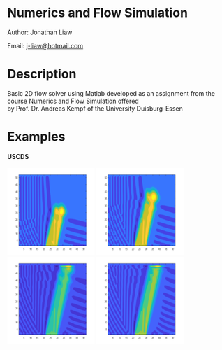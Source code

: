 # Numerics and Flow Simulation
Author: Jonathan Liaw

Email: j-liaw@hotmail.com

# Description
Basic 2D flow solver using Matlab developed as an assignment from the course Numerics and Flow Simulation offered\
by Prof. Dr. Andreas Kempf of the University Duisburg-Essen

# Examples
#### USCDS
<tr>
  <td><img src="https://github.com/RenZhen95/NumericsAndFlowSimulation/blob/master/Images/DiagonalJet0.png" alt="DiagFlow0" width="200" height="200"></td>
  <td><img src="https://github.com/RenZhen95/NumericsAndFlowSimulation/blob/master/Images/DiagonalJet1.png" alt="DiagFlow1" width="200" height="200"></td>  
</tr>

<tr>
  <td><img src="https://github.com/RenZhen95/NumericsAndFlowSimulation/blob/master/Images/DiagonalJet2.png" alt="DiagFlow2" width="200" height="200"></td>
  <td><img src="https://github.com/RenZhen95/NumericsAndFlowSimulation/blob/master/Images/DiagonalJet3.png" alt="DiagFlow3" width="200" height="200"></td>  
</tr>
